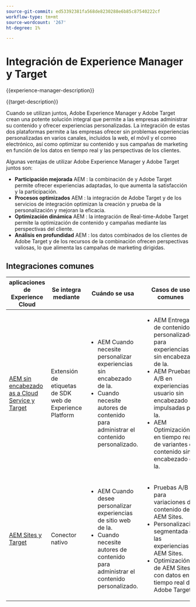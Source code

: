 ```yaml
---
source-git-commit: ed53392381fa568de8230288e6b85c87540222cf
workflow-type: tm+mt
source-wordcount: '267'
ht-degree: 1%

---
```



# Integración de Experience Manager y Target

{{experience-manager-description}}

{{target-description}}

Cuando se utilizan juntos, Adobe Experience Manager y Adobe Target crean una potente solución integral que permite a las empresas administrar su contenido y ofrecer experiencias personalizadas. La integración de estas dos plataformas permite a las empresas ofrecer sin problemas experiencias personalizadas en varios canales, incluidos la web, el móvil y el correo electrónico, así como optimizar su contenido y sus campañas de marketing en función de los datos en tiempo real y las perspectivas de los clientes.

Algunas ventajas de utilizar Adobe Experience Manager y Adobe Target juntos son:

+ **Participación mejorada** AEM : la combinación de y Adobe Target permite ofrecer experiencias adaptadas, lo que aumenta la satisfacción y la participación.
+ **Procesos optimizados** AEM : la integración de Adobe Target y de los servicios de integración optimizan la creación y prueba de la personalización y mejoran la eficacia.
+ **Optimización dinámica** AEM : la integración de Real-time-Adobe Target permite la optimización de contenido y campañas mediante las perspectivas del cliente.
+ **Análisis en profundidad** AEM : los datos combinados de los clientes de Adobe Target y de los recursos de la combinación ofrecen perspectivas valiosas, lo que alimenta las campañas de marketing dirigidas.

## Integraciones comunes

<table>
    <thead>
        <tr>
            <th>aplicaciones de Experience Cloud</th>
            <th>Se integra mediante</th>
            <th>Cuándo se usa</th>
            <th>Casos de uso comunes</th>
        </tr>
    </thead>
    <tbody>
        <tr>
            <td><a href="https://experienceleague.adobe.com/docs/experience-manager-learn/cloud-service/integrations/target.html" target="_blank" rel="noreferrer">AEM sin encabezado as a Cloud Service y Target</a></td>
            <td>Extensión de etiquetas de SDK web de Experience Platform</td>
            <td>
              <ul>
                <li>AEM Cuando necesite personalizar experiencias sin encabezado de la.</li>
                <li>Cuando necesite autores de contenido para administrar el contenido personalizado.</li>
              </ul>
            </td>
            <td>
                <ul>
                  <li>AEM Entrega de contenido personalizado para experiencias sin encabezado de la.</li>
                  <li>AEM Pruebas A/B en experiencias de usuario sin encabezado impulsadas por la.</li>
                  <li>AEM Optimización en tiempo real de variantes de contenido sin encabezado de la.</li>
                </ul>
            </td>
        </tr>
        <tr>
            <td><a href="https://experienceleague.adobe.com/docs/experience-manager-learn/sites/integrations/target/overview.html" target="_blank" rel="noreferrer">AEM Sites y Target</a></td>
            <td>Conector nativo</td>
            <td>
                <ul>
                    <li>AEM Cuando desee personalizar experiencias de sitio web de la.</li>
                    <li>Cuando necesite autores de contenido para administrar el contenido personalizado.</li>
                </ul>
            </td>
            <td>
              <ul>
                <li>Pruebas A/B para variaciones de contenido de AEM Sites.</li>
                <li>Personalización segmentada de las experiencias de AEM Sites.</li>
                <li>Optimización de AEM Sites con datos en tiempo real de Adobe Target.</li>
              </ul>
            </td>
        </tr>
    </tbody>          
</table>
